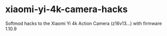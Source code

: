 # xiaomi-yi-4k-camera-hacks
Softmod hacks to the Xiaomi Yi 4k Action Camera (z16v13...) with firmware 1.10.9 
